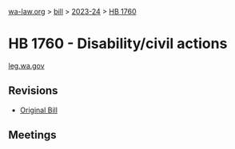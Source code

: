 [wa-law.org](/) > [bill](/bill/) > [2023-24](/bill/2023-24/) > [HB 1760](/bill/2023-24/hb/1760/)

# HB 1760 - Disability/civil actions
[leg.wa.gov](https://app.leg.wa.gov/billsummary?BillNumber=1760&Year=2023&Initiative=false)

## Revisions
* [Original Bill](1/)

## Meetings